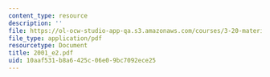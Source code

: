 ```yaml
---
content_type: resource
description: ''
file: https://ol-ocw-studio-app-qa.s3.amazonaws.com/courses/3-20-materials-at-equilibrium-sma-5111-fall-2003/10aaf531b8a6425c06e09bc7092ece25_2001_e2.pdf
file_type: application/pdf
resourcetype: Document
title: 2001_e2.pdf
uid: 10aaf531-b8a6-425c-06e0-9bc7092ece25
---
```

